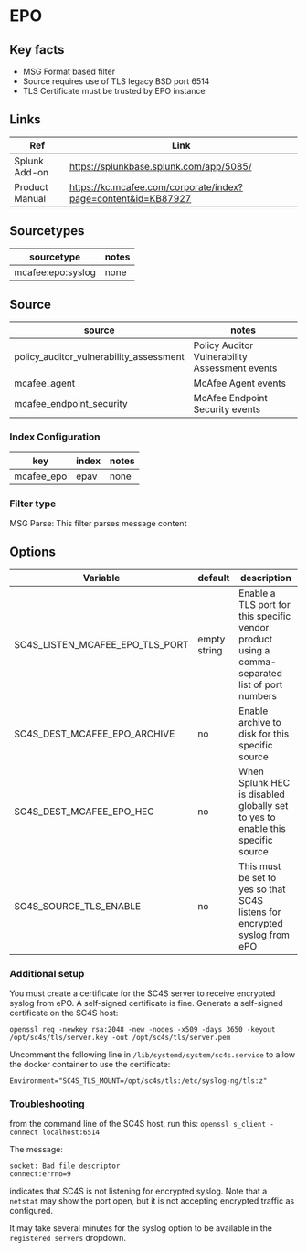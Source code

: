 # EPO

## Key facts

* MSG Format based filter
* Source requires use of TLS legacy BSD port 6514
* TLS Certificate must be trusted by EPO instance

## Links

| Ref            | Link                                                                                                    |
|----------------|---------------------------------------------------------------------------------------------------------|
| Splunk Add-on  | <https://splunkbase.splunk.com/app/5085/>                                                   |
| Product Manual | <https://kc.mcafee.com/corporate/index?page=content&id=KB87927> |

## Sourcetypes

| sourcetype     | notes                                                                                                   |
|----------------|---------------------------------------------------------------------------------------------------------|
| mcafee:epo:syslog | none |

## Source

| source     | notes                                                                                                   |
|----------------|---------------------------------------------------------------------------------------------------------|
| policy_auditor_vulnerability_assessment        | Policy Auditor Vulnerability Assessment events |
| mcafee_agent                                   | McAfee Agent events |
| mcafee_endpoint_security                       | McAfee Endpoint Security events |

### Index Configuration

| key            | index      | notes          |
|----------------|------------|----------------|
| mcafee_epo     | epav          | none          |

### Filter type

MSG Parse: This filter parses message content

## Options

| Variable       | default        | description    |
|----------------|----------------|----------------|
| SC4S_LISTEN_MCAFEE_EPO_TLS_PORT      | empty string      | Enable a TLS port for this specific vendor product using a comma-separated list of port numbers |
| SC4S_DEST_MCAFEE_EPO_ARCHIVE | no | Enable archive to disk for this specific source |
| SC4S_DEST_MCAFEE_EPO_HEC | no | When Splunk HEC is disabled globally set to yes to enable this specific source |
| SC4S_SOURCE_TLS_ENABLE | no | This must be set to yes so that SC4S listens for encrypted syslog from ePO

### Additional setup

You must create a certificate for the SC4S server to receive encrypted syslog from ePO. A self-signed certificate is fine. Generate a self-signed certificate on the SC4S host:

`openssl req -newkey rsa:2048 -new -nodes -x509 -days 3650 -keyout /opt/sc4s/tls/server.key -out /opt/sc4s/tls/server.pem`

Uncomment the following line in `/lib/systemd/system/sc4s.service` to allow the docker container to use the certificate:

`Environment="SC4S_TLS_MOUNT=/opt/sc4s/tls:/etc/syslog-ng/tls:z"`

### Troubleshooting

from the command line of the SC4S host, run this: `openssl s_client -connect localhost:6514`

The message:

```
socket: Bad file descriptor
connect:errno=9
```

indicates that SC4S is not listening for encrypted syslog. Note that a `netstat` may show the port open, but it is not accepting encrypted traffic as configured.

It may take several minutes for the syslog option to be available in the `registered servers` dropdown.
